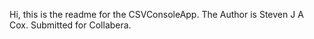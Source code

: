 Hi, this is the readme for the CSVConsoleApp.
The Author is Steven J A Cox.
Submitted for Collabera.